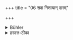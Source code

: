 +++
title = "06 सदा निशायान् दारम्"

+++

<details><summary>Bühler</summary>

6. At night he shall always adorn himself for his wife.
</details>

<details><summary>हरदत्त-टीका</summary>

## सूत्रम्
सदा निशायां दारं प्रत्यलङ्कुर्वीत ॥ ६ ॥  
### टिप्पनी
'दारं प्रतीति वचनादुपगमनार्थमलङ्करणम् । तेन भार्या अशक्त्यादिना उपगमनायोग्यत्वे नाऽयं नियमः ॥ ६ ॥
</details>
